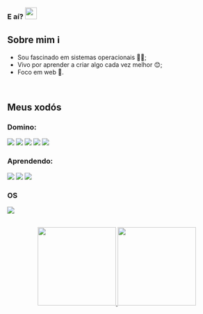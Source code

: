 ### E aí? <img style="width: 27px; height: 27px;" src="https://i.imgur.com/iR3J021.gif" />

## Sobre mim ℹ️

- Sou fascinado em sistemas operacionais 😶‍🌫️;
- Vivo por aprender a criar algo cada vez melhor 😊;
- Foco em web 🎯.

  
</br>

## Meus xodós


### Domino:

 ![](https://img.shields.io/badge/JavaScript-F7DF1E?style=for-the-badge&logo=javascript&logoColor=black)
 ![](https://img.shields.io/badge/Node.js-43853D?style=for-the-badge&logo=node.js&logoColor=white)
 ![](https://img.shields.io/badge/Bootstrap-563D7C?style=for-the-badge&logo=bootstrap&logoColor=white)
 ![](https://img.shields.io/badge/HTML-239120?style=for-the-badge&logo=html5&logoColor=white)
 ![](https://img.shields.io/badge/CSS-239120?&style=for-the-badge&logo=css3&logoColor=white)
 
 
 ### Aprendendo:
 
 ![](https://img.shields.io/badge/Java-ED8B00?style=for-the-badge&logo=java&logoColor=white)
 ![](https://img.shields.io/badge/React-20232A?style=for-the-badge&logo=react&logoColor=61DAFB)
 ![](https://img.shields.io/badge/TypeScript-007ACC?style=for-the-badge&logo=typescript&logoColor=white)
 
 ### OS
![](https://img.shields.io/badge/Arch%20Linux-1793D1?logo=arch-linux&logoColor=fff&style=flat-square)

 
</br>


<div align="center">
  <a href="https://github.com/guilherme-braga-c">
  <img height="180em" src="https://github-readme-stats.vercel.app/api?username=guilherme-braga-c&theme=chartreuse-dark&custom_title=Meus%20status&locale=pt-br"/>
  <img height="180em" src="https://github-readme-stats.vercel.app/api/top-langs/?username=guilherme-braga-c&theme=chartreuse-dark&langs_count=8&hide=html&layout=compact&custom_title=Linguagens%20mais%20usadas"/>
</div>
